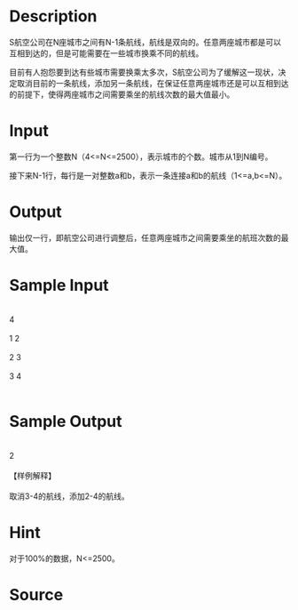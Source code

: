 
# Description

<div class="content"><p>S航空公司在N座城市之间有N-1条航线，航线是双向的。任意两座城市都是可以互相到达的，但是可能需要在一些城市换乘不同的航线。</p>
<p>目前有人抱怨要到达有些城市需要换乘太多次，S航空公司为了缓解这一现状，决定取消目前的一条航线，添加另一条航线，在保证任意两座城市还是可以互相到达的前提下，使得两座城市之间需要乘坐的航线次数的最大值最小。</p></div>

# Input

<div class="content"><p></p>
<p>第一行为一个整数N（4&lt;=N&lt;=2500），表示城市的个数。城市从1到N编号。</p>
<p>接下来N-1行，每行是一对整数a和b，表示一条连接a和b的航线（1&lt;=a,b&lt;=N）。</p>
<p></p></div>

# Output

<div class="content"><p>输出仅一行，即航空公司进行调整后，任意两座城市之间需要乘坐的航班次数的最大值。</p>
<p></p></div>

# Sample Input

<div class="content"><span class="sampledata"><br/>
4<br/>
<br/>
1 2<br/>
<br/>
2 3<br/>
<br/>
3 4<br/>
<br/>
</span></div>

# Sample Output

<div class="content"><span class="sampledata"><br/>
2<br/>
<br/>
【样例解释】<br/>
<br/>
取消3-4的航线，添加2-4的航线。<br/>
</span></div>

# Hint

<div class="content"><p></p><p>对于100%的数据，N&lt;=2500。</p><p></p></div>

# Source

<div class="content"><p><a href="problemset.php?search="></a></p></div>

